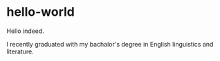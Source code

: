 # hello-world
Hello indeed.

I recently graduated with my bachalor's degree in English linguistics and literature.
